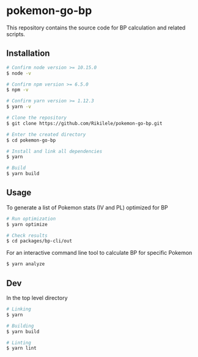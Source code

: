 # pokemon-go-bp

This repository contains the source code for BP calculation and related scripts.

## Installation

```sh
# Confirm node version >= 10.15.0
$ node -v

# Confirm npm version >= 6.5.0
$ npm -v

# Confirm yarn version >= 1.12.3
$ yarn -v

# Clone the repository
$ git clone https://github.com/Rikilele/pokemon-go-bp.git

# Enter the created directory
$ cd pokemon-go-bp

# Install and link all dependencies
$ yarn

# Build
$ yarn build
```

## Usage

To generate a list of Pokemon stats (IV and PL) optimized for BP

```sh
# Run optimization
$ yarn optimize

# Check results
$ cd packages/bp-cli/out

```

For an interactive command line tool to calculate BP for specific Pokemon

```sh
$ yarn analyze
```
## Dev

In the top level directory

```sh
# Linking
$ yarn

# Building
$ yarn build

# Linting
$ yarn lint
```
